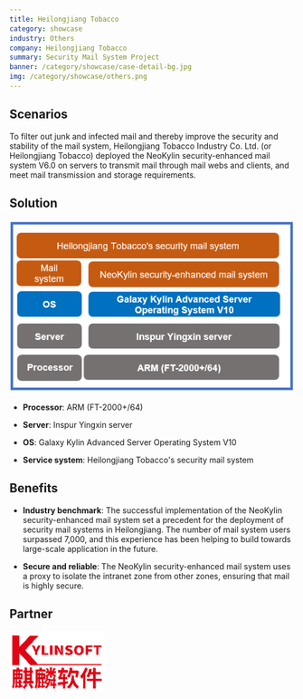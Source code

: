 ```yaml
---
title: Heilongjiang Tobacco
category: showcase
industry: Others
company: Heilongjiang Tobacco
summary: Security Mail System Project
banner: /category/showcase/case-detail-bg.jpg
img: /category/showcase/others.png
---
```


## **Scenarios**

To filter out junk and infected mail and thereby improve the security and stability of the mail system, Heilongjiang Tobacco Industry Co. Ltd. (or Heilongjiang Tobacco) deployed the NeoKylin security-enhanced mail system V6.0 on servers to transmit mail through mail webs and clients, and meet mail transmission and storage requirements.

## **Solution**

<div class="case-img"><img src="./er2.png"/></div>

- **Processor**: ARM (FT-2000+/64)

- **Server**: Inspur Yingxin server

- **OS**: Galaxy Kylin Advanced Server Operating System V10

- **Service system**: Heilongjiang Tobacco's security mail system

## **Benefits**

- **Industry benchmark**: The successful implementation of the NeoKylin security-enhanced mail system set a precedent for the deployment of security mail systems in Heilongjiang. The number of mail system users surpassed 7,000, and this experience has been helping to build towards large-scale application in the future.

- **Secure and reliable**: The NeoKylin security-enhanced mail system uses a proxy to isolate the intranet zone from other zones, ensuring that mail is highly secure.

## **Partner** 

<img src="./qiling.png"/>
